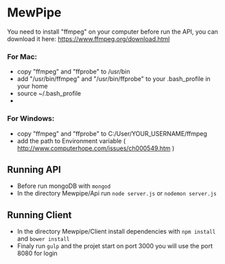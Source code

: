 MewPipe
=======

You need to install "ffmpeg" on your computer before run the API, you can download it here: https://www.ffmpeg.org/download.html

### For Mac:
* copy "ffmpeg" and "ffprobe" to /usr/bin
* add "/usr/bin/ffmpeg" and "/usr/bin/ffprobe" to your .bash_profile in your home 
* source ~/.bash_profile
* 
### For Windows: 
* copy "ffmpeg" and "ffprobe" to C:/User/YOUR_USERNAME/ffmpeg
* add the path to Environment variable ( http://www.computerhope.com/issues/ch000549.htm )

## Running API
* Before run mongoDB with `mongod`
* In the directory Mewpipe/Api run `node server.js` or `nodemon server.js`

## Running Client
* In the directory Mewpipe/Client install dependencies with `npm install` and `bower install`
* Finaly run `gulp` and the projet start on port 3000 you will use the port 8080 for login

